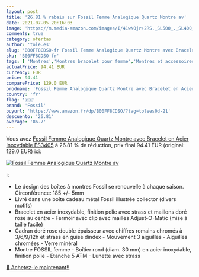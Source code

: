 ```yaml
---
layout: post
title: '26.81 % rabais sur Fossil Femme Analogique Quartz Montre av'
date: 2021-07-05 20:16:03
image: 'https://m.media-amazon.com/images/I/41wN0jr+2RS._SL500_._SL400_.jpg'
comments: true
category: ofertas
author: 'tole.es'
slug: 'B00FF8CDSO-fr Fossil Femme Analogique Quartz Montre avec Bracelet en...'
sku: 'B00FF8CDSO-fr'
tags: [ 'Montres','Montres bracelet pour femme','Montres et accessoires','Montres femme','fossil', ]
actualPrice: 94.41 EUR
currency: EUR
price: 94.41
comparePrice: 129.0 EUR
prodname: 'Fossil Femme Analogique Quartz Montre avec Bracelet en Acier Inoxydable ES3405'
country: 'fr'
flag: '🇫🇷'
brand: 'Fossil'
buyurl: 'https://www.amazon.fr/dp/B00FF8CDSO/?tag=tolees0d-21'
descuento: '26.81'
average: '86.7'
---
```


Vous avez [Fossil Femme Analogique Quartz Montre avec Bracelet en Acier Inoxydable ES3405](https://www.amazon.fr/dp/B00FF8CDSO/?tag=tolees0d-21)  à  26.81 % de réduction, prix final  94.41 EUR (original: 129.0 EUR) ici:

[![Fossil Femme Analogique Quartz Montre av](https://m.media-amazon.com/images/I/41wN0jr+2RS._SL500_._SL400_.jpg)](https://www.amazon.fr/dp/B00FF8CDSO/?tag=tolees0d-21)

ℹ️:

- Le design des boîtes à montres Fossil se renouvelle à chaque saison. Circonférence: 185 +/- 5mm
- Livré dans une boîte cadeau métal Fossil illustrée collector (divers motifs)
- Bracelet en acier inoxydable, finition polie avec strass et maillons doré rose au centre - Fermoir avec clip avec mailles Adjust-O-Matic (mise à taille facile)
- Cadran doré rose double épaisseur avec chiffres romains chromés à 3/6/9/12h et strass en guise dindex - Mouvement 3 aiguilles - Aiguilles chromées - Verre minéral
- Montre FOSSIL femme - Boîtier rond (diam. 30 mm) en acier inoxydable, finition polie - Etanche 5 ATM - Lunette avec strass

[🛒 Achetez-le maintenant!!](https://www.amazon.fr/dp/B00FF8CDSO/?tag=tolees0d-21)
